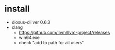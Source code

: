 # install

- dioxus-cli ver 0.6.3
- clang
  - https://github.com/llvm/llvm-project/releases
  -  win64.exe 
  - check "add to path for all users"